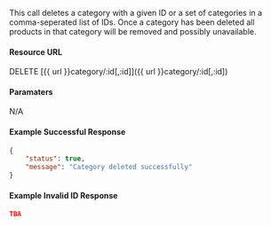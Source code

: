 <!--
@title DELETE category/:id
@author Moltin Ltd
@description Deletes a category with a given ID or in a comma-seperated list of IDs

@sidebar 1
@family Category
@rate No
@auth Yes
@format JSON
@http DELETE
@version beta
-->
This call deletes a category with a given ID or a set of categories in a comma-seperated list of IDs. Once a category has been deleted all products in that category will be removed and possibly unavailable. 

#### Resource URL
DELETE [{{ url }}category/:id[,:id]]({{ url }}category/:id[,:id])


#### Paramaters
N/A

<!--code-->
#### Example Successful Response
``` json
{
    "status": true,
    "message": "Category deleted successfully"
}
```


#### Example Invalid ID Response
``` json
TBA
```
<!--/code-->